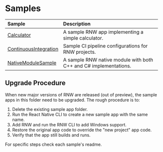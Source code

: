 # Samples

<div align="center">

| Sample | Description |
|:-------|:------------|
| [Calculator](./Calculator) | A sample RNW app implementing a simple calculator. |
| [ContinuousIntegration](./ContinuousIntegration) | Sample CI pipeline configurations for RNW projects. |
| [NativeModuleSample](./NativeModuleSample) | A sample RNW native module with both C++ and C# implementations. |

</div>

## Upgrade Procedure

When new major versions of RNW are released (out of preview), the sample apps in this folder need to be upgraded. The rough procedure is to:

1. Delete the existing sample app folder.
2. Run the React Native CLI to create a new sample app with the same name.
3. Add RNW and run the RNW CLI to add Windows support.
4. Restore the original app code to override the "new project" app code.
5. Verify that the app still builds and runs.

For specific steps check each sample's readme.
